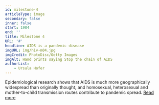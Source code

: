 ```yaml
---
id: milestone-4
articleType: image
secondary: false
inner: false
start: 1984 
end: ''
title: Milestone 4
URL: '#'
headline: AIDS is a pandemic disease
imgURL: img/hiv-m04.jpg
imgCredit: PhotoDisc/Getty Images
imgAlt: Hand prints saying Stop the chain of AIDS
authorList:
    - Ursula Hofer
---
```

Epidemiological research shows that AIDS is much more geographically widespread than originally thought, and homosexual, heterosexual and mother-to-child transmission routes contribute to pandemic spread. <a href="#">Read more</a>
